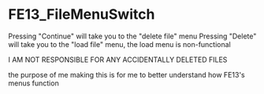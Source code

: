 # FE13_FileMenuSwitch
Pressing "Continue" will take you to the "delete file" menu
Pressing "Delete" will take you to the "load file" menu, the load menu is non-functional

I AM NOT RESPONSIBLE FOR ANY ACCIDENTALLY DELETED FILES

the purpose of me making this is for me to better understand how FE13's menus function
